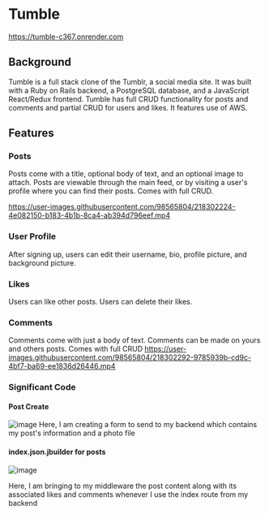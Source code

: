 # Tumble

https://tumble-c367.onrender.com

## Background

Tumble is a full stack clone of the Tumblr, a social media site. It was built with a Ruby on Rails backend, a PostgreSQL database, and a JavaScript React/Redux frontend. Tumble has full CRUD functionality for posts and comments and partial CRUD for users and likes. It features use of AWS.

## Features

### Posts
Posts come with a title, optional body of text, and an optional image to attach. Posts are viewable through the main feed, or by visiting a user's profile where you can find their posts. Comes with full CRUD.

https://user-images.githubusercontent.com/98565804/218302224-4e082150-b183-4b1b-8ca4-ab394d796eef.mp4

### User Profile

After signing up, users can edit their username, bio, profile picture, and background picture.

### Likes
Users can like other posts. Users can delete their likes.

### Comments
Comments come with just a body of text. Comments can be made on yours and others posts. Comes with full CRUD
https://user-images.githubusercontent.com/98565804/218302292-9785939b-cd9c-4bf7-ba69-ee1836d26446.mp4

### Significant Code

#### Post Create
![image](https://user-images.githubusercontent.com/98565804/218302388-595c3152-7c87-4093-8d11-25f59f66906b.png)
Here, I am creating a form to send to my backend which contains my post's information and a photo file

#### index.json.jbuilder for posts
![image](https://user-images.githubusercontent.com/98565804/218039372-846cce99-ee27-43f4-b196-f152cabc0924.png)

Here, I am bringing to my middleware the post content along with its associated likes and comments whenever I use the index route from my backend

#### 
